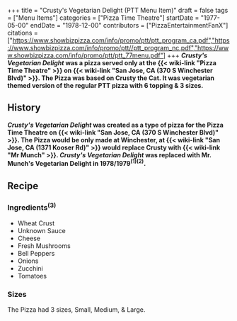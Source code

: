 +++
title = "Crusty's Vegetarian Delight (PTT Menu Item)"
draft = false
tags = ["Menu Items"]
categories = ["Pizza Time Theatre"]
startDate = "1977-05-00"
endDate = "1978-12-00"
contributors = ["PizzaEntertainmentFanX"]
citations = ["https://www.showbizpizza.com/info/promo/ptt/ptt_program_ca.pdf","https://www.showbizpizza.com/info/promo/ptt//ptt_program_nc.pdf","https://www.showbizpizza.com/info/promo/ptt/ptt_77menu.pdf"]
+++
***Crusty's Vegetarian Delight* was a pizza served only at the {{< wiki-link "Pizza Time Theatre" >}} on {{< wiki-link "San Jose, CA (370 S Winchester Blvd)" >}}. The Pizza was based on Crusty the Cat.
It was vegetarian themed version of the regular PTT pizza with 6 topping & 3 sizes.**

## History

***Crusty's Vegetarian Delight* was created as a type of pizza for the Pizza Time Theatre on {{< wiki-link "San Jose, CA (370 S Winchester Blvd)" >}}. The Pizza would be only made at Winchester, at {{< wiki-link "San Jose, CA (1371 Kooser Rd)" >}} would replace Crusty with {{< wiki-link "Mr Munch" >}}. ***Crusty's Vegetarian Delight* was replaced with Mr. Munch's Vegetarian Delight in 1978/1979<sup>(1)(2)</sup>.****

## Recipe

### Ingredients<sup>(3)</sup>

- Wheat Crust
- Unknown Sauce
- Cheese
- Fresh Mushrooms
- Bell Peppers
- Onions
- Zucchini
- Tomatoes

### Sizes

The Pizza had 3 sizes, Small, Medium, & Large.
